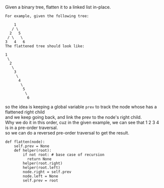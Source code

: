 Given a binary tree, flatten it to a linked list in-place.
```
For example, given the following tree:

    1
   / \
  2   5
 / \   \
3   4   6
The flattened tree should look like:

1
 \
  2
   \
    3
     \
      4
       \
        5
         \
          6
```
so the idea is keeping a global variable ```prev``` to track the node whose has a flattened right child  
and we keep going back, and link the prev to the node's right child.  
Why we do it in this order, cuz in the given example, we can see that 1 2 3 4 is in a pre-order traversal.  
so we can do a reversed pre-order traversal to get the result.  

```python3
def flatten(node):
    self.prev = None
    def helper(root):
        if not root: # base case of recursion
          return None
        helper(root.right)
        helper(root.left)
        node.right = self.prev
        node.left = None
        self.prev = root
```
